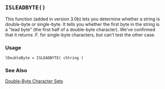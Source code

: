 ## `ISLEADBYTE()`

This function (added in version 3.0b) lets you determine whether a string is double-byte or single-byte. It tells you whether the first byte in the string is a "lead byte" (the first half of a double-byte character). We've confirmed that it returns .F. for single-byte characters, but can't test the other case.

### Usage

```foxpro
lDoubleByte = ISLEADBYTE( cString )
```
### See Also

[Double-Byte Character Sets](s4g665.md)